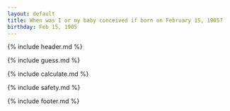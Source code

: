 ```yaml
---
layout: default
title: When was I or my baby conceived if born on February 15, 1905?
birthday: Feb 15, 1905
---
```


{% include header.md %}

{% include guess.md %}

{% include calculate.md %}

{% include safety.md %}

{% include footer.md %}



